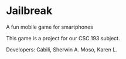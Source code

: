 # Jailbreak
A fun mobile game for smartphones

This game is a project for our CSC 193 subject. 

Developers:
Cabili, Sherwin A.
Moso, Karen L.